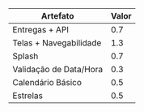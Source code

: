 | Artefato                 | Valor |
|--------------------------|-------|
| Entregas + API           | 0.7   |
| Telas + Navegabilidade   | 1.3   |
| Splash                   | 0.7   |
| Validação de Data/Hora   | 0.3   |
| Calendário Básico        | 0.5   |
| Estrelas                 | 0.5   |
